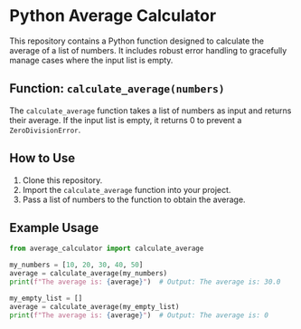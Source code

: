 # Python Average Calculator

This repository contains a Python function designed to calculate the average of a list of numbers.  It includes robust error handling to gracefully manage cases where the input list is empty.

## Function: `calculate_average(numbers)`

The `calculate_average` function takes a list of numbers as input and returns their average.  If the input list is empty, it returns 0 to prevent a `ZeroDivisionError`.

## How to Use

1.  Clone this repository.
2.  Import the `calculate_average` function into your project.
3.  Pass a list of numbers to the function to obtain the average.

## Example Usage

```python
from average_calculator import calculate_average

my_numbers = [10, 20, 30, 40, 50]
average = calculate_average(my_numbers)
print(f"The average is: {average}")  # Output: The average is: 30.0

my_empty_list = []
average = calculate_average(my_empty_list)
print(f"The average is: {average}")  # Output: The average is: 0
```